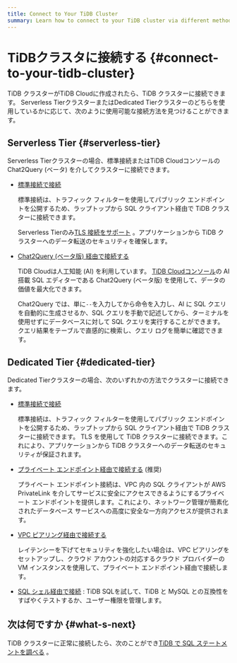 ```yaml
---
title: Connect to Your TiDB Cluster
summary: Learn how to connect to your TiDB cluster via different methods.
---
```


# TiDBクラスタに接続する {#connect-to-your-tidb-cluster}

TiDB クラスターがTiDB Cloudに作成されたら、TiDB クラスターに接続できます。 Serverless TierクラスターまたはDedicated Tierクラスターのどちらを使用しているかに応じて、次のように使用可能な接続方法を見つけることができます。

## Serverless Tier {#serverless-tier}

Serverless Tierクラスターの場合、標準接続またはTiDB Cloudコンソールの Chat2Query (ベータ) を介してクラスターに接続できます。

-   [標準接続で接続](/tidb-cloud/connect-via-standard-connection.md#serverless-tier)

    標準接続は、トラフィック フィルターを使用してパブリック エンドポイントを公開するため、ラップトップから SQL クライアント経由で TiDB クラスターに接続できます。

    Serverless Tierのみ[TLS 接続をサポート](/tidb-cloud/secure-connections-to-serverless-tier-clusters.md) 。アプリケーションから TiDB クラスターへのデータ転送のセキュリティを確保します。

-   [Chat2Query (ベータ版) 経由で接続する](/tidb-cloud/explore-data-with-chat2query.md)

    TiDB Cloudは人工知能 (AI) を利用しています。 [TiDB Cloudコンソール](https://tidbcloud.com/)の AI 搭載 SQL エディターである Chat2Query (ベータ版) を使用して、データの価値を最大化できます。

    Chat2Query では、単に`--`を入力してから命令を入力し、AI に SQL クエリを自動的に生成させるか、SQL クエリを手動で記述してから、ターミナルを使用せずにデータベースに対して SQL クエリを実行することができます。クエリ結果をテーブルで直感的に検索し、クエリ ログを簡単に確認できます。

## Dedicated Tier {#dedicated-tier}

Dedicated Tierクラスターの場合、次のいずれかの方法でクラスターに接続できます。

-   [標準接続で接続](/tidb-cloud/connect-via-standard-connection.md#dedicated-tier)

    標準接続は、トラフィック フィルターを使用してパブリック エンドポイントを公開するため、ラップトップから SQL クライアント経由で TiDB クラスターに接続できます。 TLS を使用して TiDB クラスターに接続できます。これにより、アプリケーションから TiDB クラスターへのデータ転送のセキュリティが保証されます。

-   [プライベート エンドポイント経由で接続する](/tidb-cloud/set-up-private-endpoint-connections.md) (推奨)

    プライベート エンドポイント接続は、VPC 内の SQL クライアントが AWS PrivateLink を介してサービスに安全にアクセスできるようにするプライベート エンドポイントを提供します。これにより、ネットワーク管理が簡素化されたデータベース サービスへの高度に安全な一方向アクセスが提供されます。

-   [VPC ピアリング経由で接続する](/tidb-cloud/set-up-vpc-peering-connections.md)

    レイテンシーを下げてセキュリティを強化したい場合は、VPC ピアリングをセットアップし、クラウド アカウントの対応するクラウド プロバイダーの VM インスタンスを使用して、プライベート エンドポイント経由で接続します。

-   [SQL シェル経由で接続](/tidb-cloud/connect-via-sql-shell.md) : TiDB SQLを試して、TiDB と MySQL との互換性をすばやくテストするか、ユーザー権限を管理します。

## 次は何ですか {#what-s-next}

TiDB クラスターに正常に接続したら、次のことができ[TiDB で SQL ステートメントを調べる](/basic-sql-operations.md) 。
